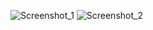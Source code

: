 ![Screenshot_1](https://github.com/user-attachments/assets/d341173e-b516-4e07-89ef-057f9582df4c)
![Screenshot_2](https://github.com/user-attachments/assets/ec7f6a33-97f0-4398-bbd3-0d4db89a2c63)

